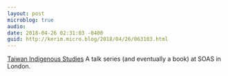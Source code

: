 ```yaml
---
layout: post
microblog: true
audio: 
date: 2018-04-26 02:31:03 -0400
guid: http://kerim.micro.blog/2018/04/26/063103.html
---
```

[Taiwan Indigenous Studies](https://www.soas.ac.uk/taiwanstudies/indigenous-studies/) A talk series (and eventually a book) at SOAS in London. 
